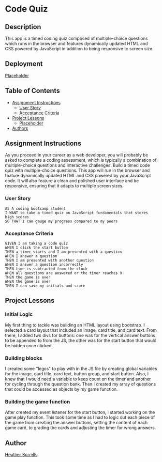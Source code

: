 # Code Quiz

## Description 
This app is a timed coding quiz composed of multiple-choice questions which runs in the browser and features dynamically updated HTML and CSS powered by JavaScript in addition to being responsive to screen size.

## Deployment

  [Placeholder]()

## Table of Contents

  * [Assignment Instructions](#assignment-instructions)
    * [User Story](#user-story)
    * [Acceptance Criteria](#acceptance-criteria)
  * [Project Lessons](#project-lessons)
    * [Placeholder](#)
  * [Authors](#author)

## Assignment Instructions

As you proceed in your career as a web developer, you will probably be asked to complete a coding assessment, which is typically a combination of multiple-choice questions and interactive challenges. Build a timed code quiz with multiple-choice questions. This app will run in the browser and feature dynamically updated HTML and CSS powered by your JavaScript code. It will also feature a clean and polished user interface and be responsive, ensuring that it adapts to multiple screen sizes.

### User Story

```
AS A coding bootcamp student
I WANT to take a timed quiz on JavaScript fundamentals that stores high scores
SO THAT I can gauge my progress compared to my peers
```

### Acceptance Criteria

```
GIVEN I am taking a code quiz
WHEN I click the start button
THEN a timer starts and I am presented with a question
WHEN I answer a question
THEN I am presented with another question
WHEN I answer a question incorrectly
THEN time is subtracted from the clock
WHEN all questions are answered or the timer reaches 0
THEN the game is over
WHEN the game is over
THEN I can save my initials and score
```

## Project Lessons

### Initial Logic
My first thing to tackle was building an HTML layout using bootstrap. I selected a card layout that included an image, card title, and card text. From there, I added two divs for buttons: one was for the vertical answer buttons to be appended to from the JS, the other was for the start button that would be hidden once clicked.

### Building blocks
I created some "legos" to play with in the JS file by creating global variables for the image, card title, card text, button group, and start button. Also, I knew that I would need a variable to keep count on the timer and another for cycling through the question bank. Then I created my array of questions that could be accessed as objects by my game function.

### Building the game function
After created my event listener for the start button, I started working on the game play function. This took some time as I had to logic out each piece of the game from creating the answer buttons, setting the content of each game card, to grading the cards and adjusting the timer for wrong answers.

## Author

[Heather Sorrells](mailto:hlsorrells.dev@gmail.com)
